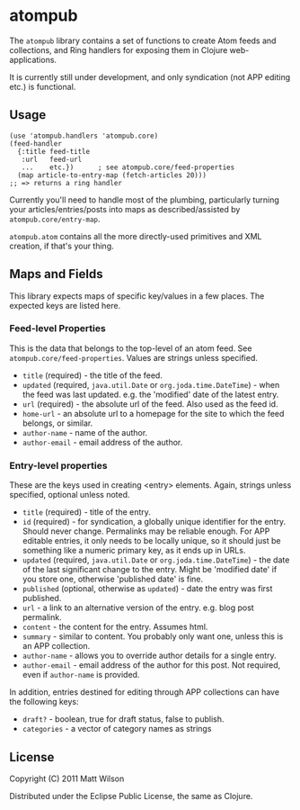 # atompub

The `atompub` library contains a set of functions to create Atom feeds and collections, and Ring handlers for exposing them in Clojure web-applications.

It is currently still under development, and only syndication (not APP editing etc.) is functional.

## Usage

    (use 'atompub.handlers 'atompub.core)
    (feed-handler
      {:title feed-title
       :url   feed-url
       ...    etc.})      ; see atompub.core/feed-properties
      (map article-to-entry-map (fetch-articles 20)))
    ;; => returns a ring handler

Currently you'll need to handle most of the plumbing, particularly turning your articles/entries/posts into maps as described/assisted by `atompub.core/entry-map`.

`atompub.atom` contains all the more directly-used primitives and XML creation, if that's your thing.

## Maps and Fields

This library expects maps of specific key/values in a few places. The expected keys are listed here.

### Feed-level Properties

This is the data that belongs to the top-level of an atom feed. See `atompub.core/feed-properties`. Values are strings unless specified.

* `title` (required) - the title of the feed.
* `updated` (required, `java.util.Date` or `org.joda.time.DateTime`) - when the feed was last updated. e.g. the 'modified' date of the latest entry.
* `url` (required) - the absolute url of the feed. Also used as the feed id.
* `home-url` - an absolute url to a homepage for the site to which the
  feed belongs, or similar.
* `author-name` - name of the author.
* `author-email` - email address of the author.

### Entry-level properties

These are the keys used in creating \<entry> elements. Again, strings unless specified, optional unless noted.

* `title` (required) - title of the entry.
* `id` (required) - for syndication, a globally unique identifier for the entry. Should never change. Permalinks may be reliable enough. For APP editable entries, it only needs to be locally unique, so it should just be something like a numeric primary key, as it ends up in URLs.
* `updated` (required, `java.util.Date` or `org.joda.time.DateTime`) - the date of the last significant change to the entry. Might be 'modified date' if you store one, otherwise 'published date' is fine.
* `published` (optional, otherwise as `updated`) - date the entry was first published.
* `url` - a link to an alternative version of the entry. e.g. blog post permalink.
* `content` - the content for the entry. Assumes html.
* `summary` - similar to content. You probably only want one, unless this is an APP collection.
* `author-name` - allows you to override author details for a single entry.
* `author-email` - email address of the author for this post. Not required, even if `author-name` is provided.

In addition, entries destined for editing through APP collections can have the following keys:

* `draft?` - boolean, true for draft status, false to publish.
* `categories` - a vector of category names as strings


## License

Copyright (C) 2011 Matt Wilson

Distributed under the Eclipse Public License, the same as Clojure.
